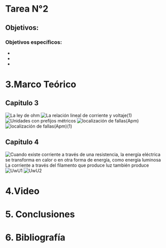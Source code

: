 # Tarea N°2
## Objetivos: 
### Objetivos específicos:
-
-
-
# 3.Marco Teórico
## Capitulo 3
![La ley de ohm](https://user-images.githubusercontent.com/116812651/202321361-121eb2a4-30e3-4657-8e25-eebbe922007b.png)
![La relación lineal de corriente y voltaje(1)](https://user-images.githubusercontent.com/116812651/202321369-b560d29e-5d1f-46ad-bf1d-7515838db35d.png)
![Unidades con prefijos métricos](https://user-images.githubusercontent.com/116812651/202321374-c86d747d-e02f-4fb2-b5d4-8bb20f154cc4.png)
![localización de fallas(Apm)](https://user-images.githubusercontent.com/116812651/202321390-69e1d635-4f17-471a-803d-9109c5dc31ae.png)
![localización de fallas(Apm)(1)](https://user-images.githubusercontent.com/116812651/202321393-afe90474-2bec-410f-a075-bd58c31af5df.png)
## Capitulo 4
![Cuando existe corriente a través de una resistencia, la energía eléctrica se transforma en calor o en otra forma de energía, como energía luminosa  La corriente a través del filamento que produce luz también produce ](https://user-images.githubusercontent.com/116812651/202331960-e159a6ec-def2-4c3a-8f94-3b5507606b4f.png)
![UwU1](https://user-images.githubusercontent.com/116812651/202331968-1ebc3132-14f4-4fe7-894c-02188deff1f4.png)
![UwU2](https://user-images.githubusercontent.com/116812651/202331987-175e3e52-e30a-4af7-9d77-317e6f2d9855.png)

# 4.Video

# 5. Conclusiones

# 6. Bibliografía
